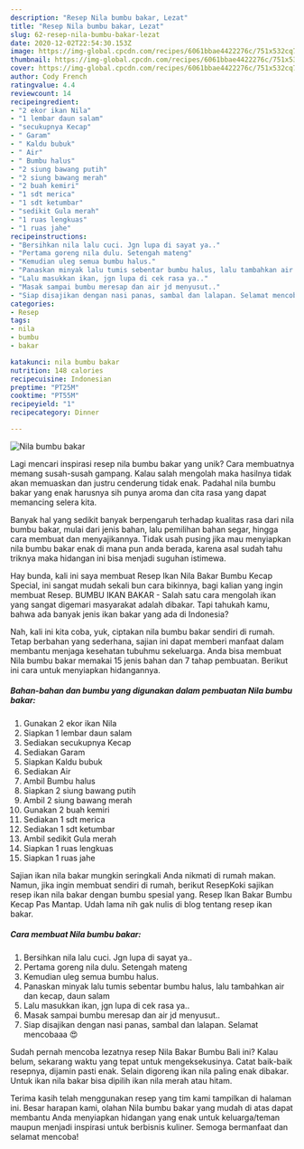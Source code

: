 ```yaml
---
description: "Resep Nila bumbu bakar, Lezat"
title: "Resep Nila bumbu bakar, Lezat"
slug: 62-resep-nila-bumbu-bakar-lezat
date: 2020-12-02T22:54:30.153Z
image: https://img-global.cpcdn.com/recipes/6061bbae4422276c/751x532cq70/nila-bumbu-bakar-foto-resep-utama.jpg
thumbnail: https://img-global.cpcdn.com/recipes/6061bbae4422276c/751x532cq70/nila-bumbu-bakar-foto-resep-utama.jpg
cover: https://img-global.cpcdn.com/recipes/6061bbae4422276c/751x532cq70/nila-bumbu-bakar-foto-resep-utama.jpg
author: Cody French
ratingvalue: 4.4
reviewcount: 14
recipeingredient:
- "2 ekor ikan Nila"
- "1 lembar daun salam"
- "secukupnya Kecap"
- " Garam"
- " Kaldu bubuk"
- " Air"
- " Bumbu halus"
- "2 siung bawang putih"
- "2 siung bawang merah"
- "2 buah kemiri"
- "1 sdt merica"
- "1 sdt ketumbar"
- "sedikit Gula merah"
- "1 ruas lengkuas"
- "1 ruas jahe"
recipeinstructions:
- "Bersihkan nila lalu cuci. Jgn lupa di sayat ya.."
- "Pertama goreng nila dulu. Setengah mateng"
- "Kemudian uleg semua bumbu halus."
- "Panaskan minyak lalu tumis sebentar bumbu halus, lalu tambahkan air dan kecap, daun salam"
- "Lalu masukkan ikan, jgn lupa di cek rasa ya.."
- "Masak sampai bumbu meresap dan air jd menyusut.."
- "Siap disajikan dengan nasi panas, sambal dan lalapan. Selamat mencobaaa 😍"
categories:
- Resep
tags:
- nila
- bumbu
- bakar

katakunci: nila bumbu bakar 
nutrition: 148 calories
recipecuisine: Indonesian
preptime: "PT25M"
cooktime: "PT55M"
recipeyield: "1"
recipecategory: Dinner

---
```



![Nila bumbu bakar](https://img-global.cpcdn.com/recipes/6061bbae4422276c/751x532cq70/nila-bumbu-bakar-foto-resep-utama.jpg)

Lagi mencari inspirasi resep nila bumbu bakar yang unik? Cara membuatnya memang susah-susah gampang. Kalau salah mengolah maka hasilnya tidak akan memuaskan dan justru cenderung tidak enak. Padahal nila bumbu bakar yang enak harusnya sih punya aroma dan cita rasa yang dapat memancing selera kita.

Banyak hal yang sedikit banyak berpengaruh terhadap kualitas rasa dari nila bumbu bakar, mulai dari jenis bahan, lalu pemilihan bahan segar, hingga cara membuat dan menyajikannya. Tidak usah pusing jika mau menyiapkan nila bumbu bakar enak di mana pun anda berada, karena asal sudah tahu triknya maka hidangan ini bisa menjadi suguhan istimewa.

Hay bunda, kali ini saya membuat Resep Ikan Nila Bakar Bumbu Kecap Special, ini sangat mudah sekali bun cara bikinnya, bagi kalian yang ingin membuat Resep. BUMBU IKAN BAKAR - Salah satu cara mengolah ikan yang sangat digemari masyarakat adalah dibakar. Tapi tahukah kamu, bahwa ada banyak jenis ikan bakar yang ada di Indonesia?


Nah, kali ini kita coba, yuk, ciptakan nila bumbu bakar sendiri di rumah. Tetap berbahan yang sederhana, sajian ini dapat memberi manfaat dalam membantu menjaga kesehatan tubuhmu sekeluarga. Anda bisa membuat Nila bumbu bakar memakai 15 jenis bahan dan 7 tahap pembuatan. Berikut ini cara untuk menyiapkan hidangannya.

<!--inarticleads1-->

##### Bahan-bahan dan bumbu yang digunakan dalam pembuatan Nila bumbu bakar:

1. Gunakan 2 ekor ikan Nila
1. Siapkan 1 lembar daun salam
1. Sediakan secukupnya Kecap
1. Sediakan  Garam
1. Siapkan  Kaldu bubuk
1. Sediakan  Air
1. Ambil  Bumbu halus
1. Siapkan 2 siung bawang putih
1. Ambil 2 siung bawang merah
1. Gunakan 2 buah kemiri
1. Sediakan 1 sdt merica
1. Sediakan 1 sdt ketumbar
1. Ambil sedikit Gula merah
1. Siapkan 1 ruas lengkuas
1. Siapkan 1 ruas jahe


Sajian ikan nila bakar mungkin seringkali Anda nikmati di rumah makan. Namun, jika ingin membuat sendiri di rumah, berikut ResepKoki sajikan resep ikan nila bakar dengan bumbu spesial yang. Resep Ikan Bakar Bumbu Kecap Pas Mantap. Udah lama nih gak nulis di blog tentang resep ikan bakar. 

<!--inarticleads2-->

##### Cara membuat Nila bumbu bakar:

1. Bersihkan nila lalu cuci. Jgn lupa di sayat ya..
1. Pertama goreng nila dulu. Setengah mateng
1. Kemudian uleg semua bumbu halus.
1. Panaskan minyak lalu tumis sebentar bumbu halus, lalu tambahkan air dan kecap, daun salam
1. Lalu masukkan ikan, jgn lupa di cek rasa ya..
1. Masak sampai bumbu meresap dan air jd menyusut..
1. Siap disajikan dengan nasi panas, sambal dan lalapan. Selamat mencobaaa 😍


Sudah pernah mencoba lezatnya resep Nila Bakar Bumbu Bali ini? Kalau belum, sekarang waktu yang tepat untuk mengeksekusinya. Catat baik-baik resepnya, dijamin pasti enak. Selain digoreng ikan nila paling enak dibakar. Untuk ikan nila bakar bisa dipilih ikan nila merah atau hitam. 

Terima kasih telah menggunakan resep yang tim kami tampilkan di halaman ini. Besar harapan kami, olahan Nila bumbu bakar yang mudah di atas dapat membantu Anda menyiapkan hidangan yang enak untuk keluarga/teman maupun menjadi inspirasi untuk berbisnis kuliner. Semoga bermanfaat dan selamat mencoba!
